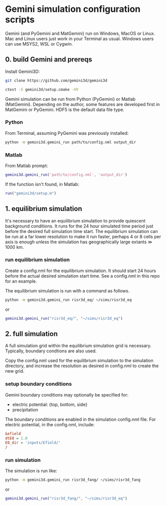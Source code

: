 # Gemini simulation configuration scripts

Gemini (and PyGemini and MatGemini) run on Windows, MacOS or Linux.
Mac and Linux users just work in your Terminal as usual.
Windows users can use MSYS2, WSL or Cygwin.

## 0. build Gemini and prereqs

Install Gemini3D:

```sh
git clone https://github.com/gemini3d/gemini3d

ctest -S gemini3d/setup.cmake -VV
```

Gemini simulation can be run from Python (PyGemini) or Matlab (MatGemini).
Depending on the author, some features are developed first in MatGemini or PyGemini.
HDF5 is the default data file type.

### Python

From Terminal, assuming PyGemini was previously installed:

```sh
python -m gemini3d.gemini_run path/to/config.nml output_dir
```

### Matlab

From Matlab prompt:

```matlab
gemini3d.gemini_run('path/to/config.nml', 'output_dir')
```

If the function isn't found, in Matlab:

```matlab
run("gemini3d/setup.m")
```

## 1. equilibrium simulation

It's necessary to have an equilibrium simulation to provide quiescent background conditions.
It runs for the 24 hour simulated time period just before the desired full simulation time start.
The equilibrium simulation can be run at a far lower resolution to make it run faster, perhaps 4 or 8 cells per axis is enough unless the simulation has geographically large extants &Gt; 1000 km.

### run equilibrium simulation

Create a config.nml for the equilibrium simulation.
It should start 24 hours before the actual desired simulation start time.
See a config.nml in this repo for an example.

The equilibrium simulation is run with a command as follows.

```sh
python -m gemini3d.gemini_run risr3d_eq/ ~/sims/risr3d_eq
```

or

```matlab
gemini3d.gemini_run("risr3d_eq/", "~/sims/risr3d_eq")
```

## 2. full simulation

A full simulation grid within the equilibrium simulation grid is necessary.
Typically, boundary condtions are also used.

Copy the config.nml used for the equilibrium simulation to the simulation directory,
and increase the resolution as desired in config.nml to create the new grid.

### setup boundary conditions

Gemini boundary conditions may optionally be specified for:

* electric potential: {top, bottom, side}
* precipitation

The boundary conditions are enabled in the simulation config.nml file.
For electric potential, in the config.nml, include:

```ini
&efield
dtE0 = 1.0
E0_dir = 'inputs/Efield/'
/
```

### run simulation

The simulation is run like:

```sh
python -m gemini3d.gemini_run risr3d_fang/ ~/sims/risr3d_fang
```

or

```matlab
gemini3d.gemini_run("risr3d_fang/", "~/sims/risr3d_eq")
```

